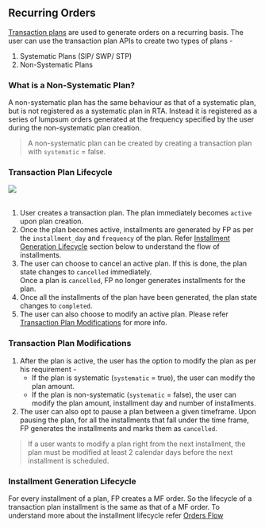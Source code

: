 ## Recurring Orders

[Transaction plans](https://fintechprimitives.com/docs/api/#fp-transaction-plans) are used to generate orders on a recurring basis.
The user can use the transaction plan APIs to create two types of plans - 
1. Systematic Plans (SIP/ SWP/ STP) 
2. Non-Systematic Plans

### What is a Non-Systematic Plan?
A non-systematic plan has the same behaviour as that of a systematic plan, but is not registered as a systematic plan in RTA. Instead it is registered as a series of lumpsum orders generated at the frequency specified by the user during the non-systematic plan creation.

> A non-systematic plan can be created by creating a transaction plan with `systematic` = false.


### Transaction Plan Lifecycle
<div>
  <img src="../../images/transaction-plans-flow.png">
</div>

<br>

1. User creates a transaction plan. The plan immediately becomes `active` upon plan creation. 
2. Once the plan becomes active, installments are generated by FP as per the `installment_day` and `frequency` of the plan. Refer [Installment Generation Lifecycle](#installment-generation-lifecycle) section below to understand the flow of installments.
3. The user can choose to cancel an active plan. If this is done, the plan state changes to `cancelled` immediately. <br> Once a plan is `cancelled`, FP no longer generates installments for the plan.
4. Once all the installments of the plan have been generated, the plan state changes to `completed`.
5. The user can also choose to modify an active plan. Please refer [Transaction Plan Modifications](#transaction-plan-modifications) for more info.

### Transaction Plan Modifications
1. After the plan is active, the user has the option to modify the plan as per his requirement -
   - If the plan is systematic (`systematic` = true), the user can modify the plan amount.
   - If the plan is non-systematic (`systematic` = false), the user can modify the plan amount, installment day and number of installments. 
2. The user can also opt to pause a plan between a given timeframe. Upon pausing the plan, for all the installments that fall under the time frame, FP generates the installments and marks them as `cancelled`. 

> If a user wants to modify a plan right from the next installment, the plan must be modified at least 2 calendar days before the next installment is scheduled.

### Installment Generation Lifecycle
For every installment of a plan, FP creates a MF order.
So the lifecycle of a transaction plan installment is the same as that of a MF order.
To understand more about the installment lifecycle refer [Orders Flow](/mf-transactions/orders-introduction/#orders-flow)
